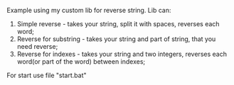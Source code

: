 Example using my custom lib for reverse string. Lib can:

1. Simple reverse - takes your string, split it with spaces, reverses each word;
2. Reverse for substring - takes your string and part of string, that you need reverse;
3. Reverse for indexes - takes your string and two integers, reverses each word(or part of the word) between indexes;

For start use file "start.bat"
